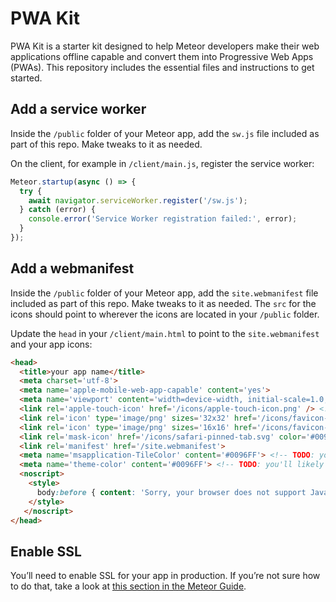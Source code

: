 # PWA Kit

PWA Kit is a starter kit designed to help Meteor developers make their web applications offline capable and convert them into Progressive Web Apps (PWAs). This repository includes the essential files and instructions to get started.

## Add a service worker
Inside the `/public` folder of your Meteor app, add the `sw.js` file included as part of this repo. Make tweaks to it as needed.

On the client, for example in `/client/main.js`, register the service worker:

```js
Meteor.startup(async () => {
  try {
    await navigator.serviceWorker.register('/sw.js');
  } catch (error) {
    console.error('Service Worker registration failed:', error);
  }
});
```

## Add a webmanifest
Inside the `/public` folder of your Meteor app, add the `site.webmanifest` file included as part of this repo. Make tweaks to it as needed. The `src` for the icons should point to wherever the icons are located in your `/public` folder.

Update the `head` in your `/client/main.html` to point to the `site.webmanifest` and your app icons:
```html
<head>
  <title>your app name</title>
  <meta charset='utf-8'>
  <meta name='apple-mobile-web-app-capable' content='yes'>
  <meta name='viewport' content='width=device-width, initial-scale=1.0, user-scalable=no, viewport-fit=cover'>
  <link rel='apple-touch-icon' href='/icons/apple-touch-icon.png' /> <!-- TODO: you'll likely want to update this based on where your icons are located in your /public folder -->
  <link rel='icon' type='image/png' sizes='32x32' href='/icons/favicon-32x32.png'> <!-- TODO: you'll likely want to update this based on where your icons are located in your /public folder -->
  <link rel='icon' type='image/png' sizes='16x16' href='/icons/favicon-16x16.png'> <!-- TODO: you'll likely want to update this based on where your icons are located in your /public folder  -->
  <link rel='mask-icon' href='/icons/safari-pinned-tab.svg' color='#0096FF'> <!-- TODO: you'll likely want to update this based on where your icons are located in your /public folder and what your app's theme color is -->
  <link rel='manifest' href='/site.webmanifest'>
  <meta name='msapplication-TileColor' content='#0096FF'> <!-- TODO: you'll likely want to update this basedwhat your app's theme color is -->
  <meta name='theme-color' content='#0096FF'> <!-- TODO: you'll likely want to update this based on what your app's theme color is -->
  <noscript>
    <style>
      body:before { content: 'Sorry, your browser does not support JavaScript!'; }
    </style>
   </noscript>
</head>
```

## Enable SSL
You’ll need to enable SSL for your app in production. If you’re not sure how to do that, take a look at [this section in the Meteor Guide](https://guide.meteor.com/security#ssl).
